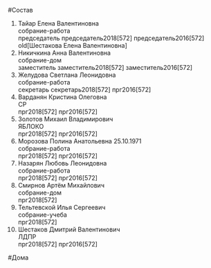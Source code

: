#Состав  
1. Тайар Елена Валентиновна  
    собрание-работа  
    председатель председатель2018[572] председатель2016[572] old[Шестакова Елена Валентиновна]  
2. Никичкина Анна Валентиновна  
    собрание-дом  
    заместитель заместитель2018[572] заместитель2016[572]  
3. Желудова Светлана Леонидовна  
    собрание-работа  
    секретарь секретарь2018[572] прг2016[572]  
4. Варданян Кристина Олеговна  
    СР  
    прг2018[572] прг2016[572]  
5. Золотов Михаил Владимирович  
    ЯБЛОКО  
    прг2018[572] прг2016[572]  
6. Морозова Полина Анатольевна 25.10.1971  
    собрание-работа  
    прг2018[572] прг2016[572]  
7. Назарян Любовь Леонидовна  
    собрание-работа  
    прг2018[572] прг2016[572]  
8. Смирнов Артём Михайлович  
    собрание-дом  
    прг2018[572]  
9. Тельтевской Илья Сергеевич  
    собрание-учеба  
    прг2018[572]  
10. Шестаков Дмитрий Валентинович  
    ЛДПР  
    прг2018[572] прг2016[572]  

#Дома  
